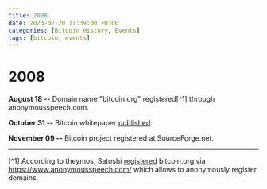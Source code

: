 ```yaml
---
title: 2008
date: 2023-02-20 11:39:00 +0100
categories: [Bitcoin History, Events]
tags: [bitcoin, events]
---
```


# 2008

**August 18 --**	Domain name "bitcoin.org" registered[^1] through anonymousspeech.com.

**October 31 --**	Bitcoin whitepaper [published](https://bitcoin.org/bitcoin.pdf).

**November 09 --**	Bitcoin project registered at SourceForge.net.

***

[^1] According to theymos, Satoshi [registered](https://bitcointalk.org/index.php?topic=103369.msg1135218#msg1135218) bitcoin.org via https://www.anonymousspeech.com/ which allows to anonymously register domains.

